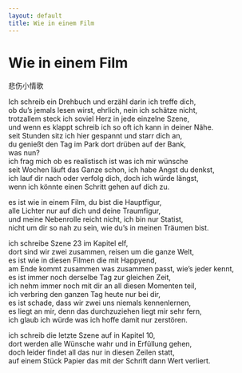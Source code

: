 ```yaml
---
layout: default
title: Wie in einem Film
---
```

# Wie in einem Film
悲伤小情歌

Ich schreib ein Drehbuch und erzähl darin ich treffe dich,<br/>
ob du’s jemals lesen wirst, ehrlich, nein ich schätze nicht,<br/>
trotzallem steck ich soviel Herz in jede einzelne Szene,<br/>
und wenn es klappt schreib ich so oft ich kann in deiner Nähe.<br/>
seit Stunden sitz ich hier gespannt und starr dich an,<br/>
du genießt den Tag im Park dort drüben auf der Bank,<br/>
was nun?<br/>
ich frag mich ob es realistisch ist was ich mir wünsche<br/>
seit Wochen läuft das Ganze schon, ich habe Angst du denkst,<br/>
ich lauf dir nach oder verfolg dich, doch ich würde längst,<br/>
wenn ich könnte einen Schritt gehen auf dich zu.

es ist wie in einem Film, du bist die Hauptfigur,<br/>
alle Lichter nur auf dich und deine Traumfigur,<br/>
und meine Nebenrolle reicht nicht, ich bin nur Statist,<br/>
nicht um dir so nah zu sein, wie du’s in meinen Träumen bist.<br/>

ich schreibe Szene 23 im Kapitel elf,<br/>
dort sind wir zwei zusammen, reisen um die ganze Welt,<br/>
es ist wie in diesen Filmen die mit Happyend,<br/>
am Ende kommt zusammen was zusammen passt, wie’s jeder kennt,<br/>
es ist immer noch derselbe Tag zur gleichen Zeit,<br/>
ich nehm immer noch mit dir an all diesen Momenten teil,<br/>
ich verbring den ganzen Tag heute nur bei dir,<br/>
es ist schade, dass wir zwei uns niemals kennenlernen,<br/>
es liegt an mir, denn das durchzuziehen liegt mir sehr fern,<br/>
ich glaub ich würde was ich hoffe damit nur zerstören.

ich schreib die letzte Szene auf in Kapitel 10,<br/>
dort werden alle Wünsche wahr und in Erfüllung gehen,<br/>
doch leider findet all das nur in diesen Zeilen statt,<br/>
auf einem Stück Papier das mit der Schrift dann Wert verliert.